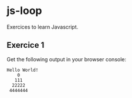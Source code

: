 # js-loop
Exercices to learn Javascript.

## Exercice 1

Get the following output in your browser console:

```
Hello World!
    0
   111
  22222
 4444444
 ```
